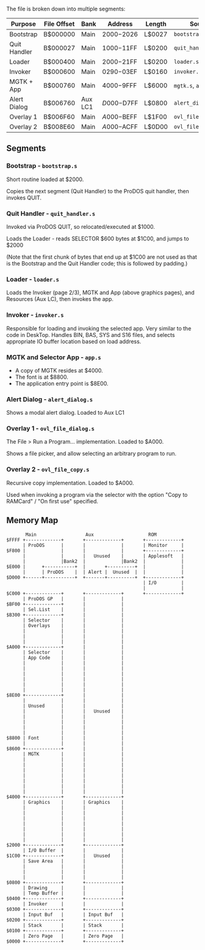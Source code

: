 
The file is broken down into multiple segments:

| Purpose      | File Offset | Bank    | Address     | Length | Source              |
|--------------|-------------|---------|-------------|--------|---------------------|
| Bootstrap    | B$000000    | Main    | $2000-$2026 | L$0027 | `bootstrap.s`       |
| Quit Handler | B$000027    | Main    | $1000-$11FF | L$0200 | `quit_handler.s`    |
| Loader       | B$000400    | Main    | $2000-$21FF | L$0200 | `loader.s`          |
| Invoker      | B$000600    | Main    | $0290-$03EF | L$0160 | `invoker.s`         |
| MGTK + App   | B$000760    | Main    | $4000-$9FFF | L$6000 | `mgtk.s`, `app.s`   |
| Alert Dialog | B$006760    | Aux LC1 | $D000-$D7FF | L$0800 | `alert_dialog.s`    |
| Overlay 1    | B$006F60    | Main    | $A000-$BEFF | L$1F00 | `ovl_file_dialog.s` |
| Overlay 2    | B$008E60    | Main    | $A000-$ACFF | L$0D00 | `ovl_file_copy.s`   |

## Segments

### Bootstrap - `bootstrap.s`

Short routine loaded at $2000.

Copies the next segment (Quit Handler) to the ProDOS quit handler, then invokes QUIT.

### Quit Handler - `quit_handler.s`

Invoked via ProDOS QUIT, so relocated/executed at $1000.

Loads the Loader - reads SELECTOR $600 bytes at $1C00, and jumps to $2000

(Note that the first chunk of bytes that end up at $1C00 are not used
as that is the Bootstrap and the Quit Handler code; this is followed by
padding.)

### Loader - `loader.s`

Loads the Invoker (page 2/3), MGTK and App (above graphics pages), and
Resources (Aux LC), then invokes the app.

### Invoker - `invoker.s`

Responsible for loading and invoking the selected app. Very similar to
the code in DeskTop. Handles BIN, BAS, SYS and S16 files, and selects
appropriate IO buffer location based on load address.

### MGTK and Selector App - `app.s`

* A copy of MGTK resides at $4000.
* The font is at $8800.
* The application entry point is $8E00.

### Alert Dialog - `alert_dialog.s`

Shows a modal alert dialog. Loaded to Aux LC1

### Overlay 1 - `ovl_file_dialog.s`

The File > Run a Program... implementation. Loaded to $A000.

Shows a file picker, and allow selecting an arbitrary program
to run.

### Overlay 2 - `ovl_file_copy.s`

Recursive copy implementation. Loaded to $A000.

Used when invoking a program via the selector with the option
"Copy to RAMCard" / "On first use" specified.


## Memory Map

```
       Main                  Aux                    ROM
$FFFF +-------------+       +-------------+       +-------------+
      | ProDOS      |       |             |       | Monitor     |
$F800 |             |       |             |       +-------------+
      |             |       |   Unused    |       | Applesoft   |
      |             |Bank2  |             |Bank2  |             |
$E000 |      +-----------+  |       +----------+  |             |
      |      | ProDOS    |  | Alert |  Unused  |  |             |
$D000 +------+-----------+  +-------+----------+  +-------------+
                                                  | I/O         |
                                                  |             |
$C000 +-------------+       +-------------+       +-------------+
      | ProDOS GP   |       |             |
$BF00 +-------------+       |             |
      | Sel.List    |       |             |
$B300 +-------------+       |             |
      | Selector    |       |             |
      | Overlays    |       |             |
      |             |       |             |
      |             |       |             |
      |             |       |             |
$A000 +-------------+       |             |
      | Selector    |       |             |
      | App Code    |       |             |
      |             |       |             |
      |             |       |             |
      |             |       |             |
      |             |       |             |
      |             |       |             |
      |             |       |             |
$8E00 +-------------+       |             |
      |             |       |             |
      | Unused      |       |             |
      |             |       |   Unused    |
      |             |       |             |
      |             |       |             |
      |             |       |             |
      |             |       |             |
$8800 | Font        |       |             |
      |             |       |             |
$8600 +-------------+       |             |
      | MGTK        |       |             |
      |             |       |             |
      |             |       |             |
      |             |       |             |
      |             |       |             |
      |             |       |             |
      |             |       |             |
      |             |       |             |
$4000 +-------------+       +-------------+
      | Graphics    |       | Graphics    |
      |             |       |             |
      |             |       |             |
      |             |       |             |
      |             |       |             |
      |             |       |             |
      |             |       |             |
      |             |       |             |
$2000 +-------------+       +-------------+
      | I/O Buffer  |       |             |
$1C00 +-------------+       |   Unused    |
      | Save Area   |       |             |
      |             |       |             |
      |             |       |             |
      |             |       |             |
$0800 +-------------+       +-------------+
      | Drawing     |       |             |
      | Temp Buffer |       |             |
$0400 +-------------+       +-------------+
      | Invoker     |       |             |
$0300 +-------------+       +-------------+
      | Input Buf   |       | Input Buf   |
$0200 +-------------+       +-------------+
      | Stack       |       | Stack       |
$0100 +-------------+       +-------------+
      | Zero Page   |       | Zero Page   |
$0000 +-------------+       +-------------+
```
